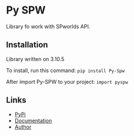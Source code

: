 # Py SPW
Library fo work with SPworlds API.

## Installation
Library written on 3.10.5

To install, run this command:
`pip install Py-Spw`

After import Py-SPW to your project: `import pyspw`

## Links
- [PyPi](https://pypi.org/project/Py-SPW)
- [Documentation](https://github.com/teleport2/Py-SPW/wiki)
- [Author](https://github.com/teleport2)